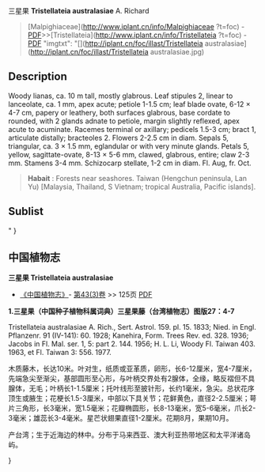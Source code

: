 三星果 **Tristellateia australasiae** A. Richard

> [Malpighiaceae](http://www.iplant.cn/info/Malpighiaceae ?t=foc) - [PDF](http://iplant.cn/foc/pdf/Malpighiaceae.pdf)>>[Tristellateia](http://www.iplant.cn/info/Tristellateia ?t=foc) - [PDF](http://www.iplant.cn/foc/pdf/Tristellateia.pdf)
  "imgtxt": "[](http://iplant.cn/foc/illast/Tristellateia australasiae](http://iplant.cn/foc/illast/Tristellateia australasiae.jpg)

## Description

Woody lianas, ca. 10 m tall, mostly glabrous. Leaf stipules 2, linear to lanceolate, ca. 1 mm, apex acute; petiole 1-1.5 cm; leaf blade ovate, 6-12 × 4-7 cm, papery or leathery, both surfaces glabrous, base cordate to rounded, with 2 glands adnate to petiole, margin slightly reflexed, apex acute to acuminate. Racemes terminal or axillary; pedicels 1.5-3 cm; bract 1, articulate distally; bracteoles 2. Flowers 2-2.5 cm in diam. Sepals 5, triangular, ca. 3 × 1.5 mm, eglandular or with very minute glands. Petals 5, yellow, sagittate-ovate, 8-13 × 5-6 mm, clawed, glabrous, entire; claw 2-3 mm. Stamens 3-4 mm. Schizocarp stellate, 1-2 cm in diam. Fl. Aug, fr. Oct.

> **Habait** : 
> Forests near seashores. Taiwan (Hengchun peninsula, Lan Yu) [Malaysia, Thailand, S Vietnam; tropical Australia, Pacific islands].

## Sublist
"
}
## 中国植物志

**三星果 Tristellateia australasiae**

* [《中国植物志》](http://www.iplant.cn/frps)- [第43(3)卷](http://www.iplant.cn/frps/vol/43(3)) >> 125页 [PDF](http://www.iplant.cn/frps/pdf/43(3)/125.PDF)

**1.三星果（中国种子植物科属词典）三星果藤（台湾植物志）图版27：4-7**

Tristellateia australasiae A. Rich., Sert. Astrol. 159. pl. 15. 1833; Nied. in Engl. Pflanzenr. 91 (IV-141): 60. 1928; Kanehira, Form. Trees Rev. ed. 328. 1936; Jacobs in Fl. Mal. ser. 1, 5: part 2. 144. 1956; H. L. Li, Woody Fl. Taiwan 403. 1963, et Fl. Taiwan 3: 556. 1977.

木质藤木，长达10米。叶对生，纸质或亚革质，卵形，长6-12厘米，宽4-7厘米，先端急尖至渐尖，基部圆形至心形，与叶柄交界处有2腺体，全缘，略反褶但不具腺体，无毛；叶柄长1-1.5厘米；托叶线形至披针形，长约1毫米，急尖。总状花序顶生或腋生；花梗长1.5-3厘米，中部以下具关节；花鲜黄色，直径2-2.5厘米；萼片三角形，长3毫米，宽1.5毫米；花瓣椭圆形，长8-13毫米，宽5-6毫米，爪长2-3毫米；雄蕊长3-4毫米。星芒状翅果直径1-2厘米。花期8月，果期10月。

产台湾；生于近海边的林中。分布于马来西亚、澳大利亚热带地区和太平洋诸岛屿。

}